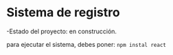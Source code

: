 <h1>Sistema de registro</h1>

-Estado del proyecto: en construcción.

para ejecutar el sistema, debes poner:
```npm instal react```
